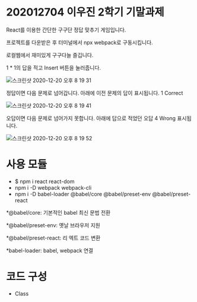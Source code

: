 # 202012704 이우진 2학기 기말과제

React를 이용한 간단한 구구단 정답 맞추기 게임입니다.

프로젝트를 다운받은 후 터미널에서 npx webpack로 구동시킵니다.

로컬웹에서 재미있게 구구다늘 즐깁니다.

1 * 1의 답을 적고 Insert 버튼을 눌러줍니다.

![스크린샷 2020-12-20 오후 8 19 31](https://user-images.githubusercontent.com/48529156/102711955-d22a9880-4300-11eb-85df-33283e389115.png)

정답이면 다음 문제로 넘어갑니다. 아래에 이전 문제의 답이 표시됩니다. 1 Correct

![스크린샷 2020-12-20 오후 8 19 41](https://user-images.githubusercontent.com/48529156/102711959-d8207980-4300-11eb-82d1-6711f6810129.png)

오답이면 다음 문제로 넘어가지 못합니다. 아래에 답으로 적었던 오답 4 Wrong 표시됩니다.

![스크린샷 2020-12-20 오후 8 19 52](https://user-images.githubusercontent.com/48529156/102711961-db1b6a00-4300-11eb-9339-42c1b608eed6.png)

# 사용 모듈
- $ npm i react react-dom
- npm i -D webpack webpack-cli
- npm i -D babel-loader @babel/core @babel/preset-env @babel/preset-react

*@babel/core: 기본적인 babel 최신 문법 전환

*@babel/preset-env: 옛날 브라우저 지원

*@babel/preset-react: 리 엑트 코드 변환

*babel-loader: babel, webpack 연결

# 코드 구성
- Class
